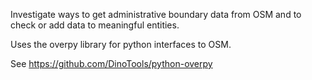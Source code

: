
Investigate ways to get administrative boundary data from OSM and to check or add
data to meaningful entities.

Uses the overpy library for python interfaces to OSM.

See https://github.com/DinoTools/python-overpy

